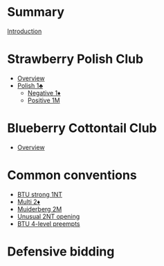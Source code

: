 # Summary

[Introduction](README.md)

# Strawberry Polish Club

- [Overview](wj/README.md)
- [Polish 1♣](wj/1C.md)
	- [Negative 1♦](wj/1C/1D.md)
	- [Positive 1M](wj/1C/1M.md)

# Blueberry Cottontail Club

- [Overview]()

# Common conventions

- [BTU strong 1NT]()
- [Multi 2♦]()
- [Muiderberg 2M]()
- [Unusual 2NT opening]()
- [BTU 4-level preempts]()

# Defensive bidding